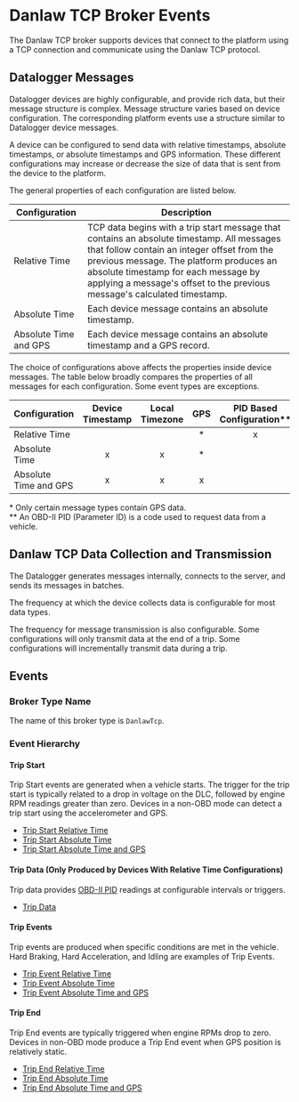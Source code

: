 # Danlaw TCP Broker Events

The Danlaw TCP broker supports devices that connect to the platform using a TCP
connection and communicate using the Danlaw TCP protocol.

## Datalogger Messages

Datalogger devices are highly configurable, and provide rich data, but their
message structure is complex. Message structure varies based on device
configuration. The corresponding platform events use a structure similar to
Datalogger device messages.

A device can be configured to send data with relative timestamps, absolute
timestamps, or absolute timestamps and GPS information. These different
configurations may increase or decrease the size of data that is sent
from the device to the platform.

The general properties of each configuration are listed below.

| Configuration         | Description                                          |
| --------------------- | ---------------------------------------------------- |
| Relative Time         | TCP data begins with a trip start message that contains an absolute timestamp. All messages that follow contain an integer offset from the previous message. The platform produces an absolute timestamp for each message by applying a message's offset to the previous message's calculated timestamp. |
| Absolute Time         | Each device message contains an absolute timestamp. |
| Absolute Time and GPS | Each device message contains an absolute timestamp and a GPS record. |

The choice of configurations above affects the properties inside device messages.
The table below broadly compares the properties of all messages for each configuration.
Some event types are exceptions.

| Configuration         | Device Timestamp | Local Timezone |        GPS       | PID Based Configuration** |
| --------------------- |:----------------:|:--------------:|:----------------:|:-------------------------:|
| Relative Time         |                  |                |         *        |             x             |
| Absolute Time         |         x        |        x       |         *        |                           |
| Absolute Time and GPS |         x        |        x       |         x        |        <span><span/>      |

\* Only certain message types contain GPS data.<br />
\*\* An OBD-II PID (Parameter ID) is a code used to request data from a vehicle.

## Danlaw TCP Data Collection and Transmission

The Datalogger generates messages internally, connects to the server, and sends
its messages in batches.

The frequency at which the device collects data is configurable for most data
types.

The frequency for message transmission is also configurable. Some configurations
will only transmit data at the end of a trip. Some configurations will
incrementally transmit data during a trip.

## Events

### Broker Type Name

The name of this broker type is `DanlawTcp`.

### Event Hierarchy

#### Trip Start

Trip Start events are generated when a vehicle starts. The trigger for the trip
start is typically related to a drop in voltage on the DLC, followed by engine
RPM readings greater than zero. Devices in a non-OBD mode can detect a trip
start using the accelerometer and GPS.

- [Trip Start Relative Time](danlawtcp-events/trip-start.md#trip-start-relative-time)
- [Trip Start Absolute Time](danlawtcp-events/trip-start.md#trip-start-absolute-time)
- [Trip Start Absolute Time and GPS](danlawtcp-events/trip-start.md#trip-start-absolute-time-gps)

#### Trip Data (Only Produced by Devices With Relative Time Configurations)

Trip data provides [OBD-II PID](https://en.wikipedia.org/wiki/OBD-II_PIDs)
readings at  configurable intervals or triggers.

- [Trip Data](danlawtcp-events/trip-data.md)

#### Trip Events

Trip events are produced when specific conditions are met in the vehicle. Hard
Braking, Hard Acceleration, and Idling are examples of Trip Events.

- [Trip Event Relative Time](danlawtcp-events/trip-event.md#trip-event-relative-time)
- [Trip Event Absolute Time](danlawtcp-events/trip-event.md#trip-event-absolute-time)
- [Trip Event Absolute Time and GPS](danlawtcp-events/trip-event.md#trip-event-absolute-time-gps)

#### Trip End

Trip End events are typically triggered when engine RPMs drop to zero. Devices
in non-OBD mode produce a Trip End event when GPS position is relatively static.

- [Trip End Relative Time](danlawtcp-events/trip-end.md#trip-end-relative-time)
- [Trip End Absolute Time](danlawtcp-events/trip-end.md#trip-end-absolute-time)
- [Trip End Absolute Time and GPS](danlawtcp-events/trip-end.md#trip-end-absolute-time-gps)

